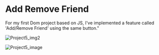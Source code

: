 # Add Remove Friend 

For my first Dom project based on JS, I've implemented a feature called 'Add/Remove Friend' using the same button."

![Project5_img2](https://github.com/user-attachments/assets/c935a158-96a3-4936-abd7-f930c9821c01)

![Project5_image](https://github.com/user-attachments/assets/7e6533a8-7956-4a63-a5e5-88920782da1d)


